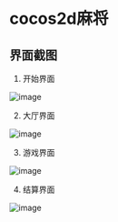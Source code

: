# cocos2d麻将

## 界面截图
 1. 开始界面
 
 ![image](https://github.com/xieyxpro/cocos2d-majiang/blob/master/Screenshots/1.png)
 
 2. 大厅界面
 
 ![image](https://github.com/xieyxpro/cocos2d-majiang/blob/master/Screenshots/2.png)
 
 3. 游戏界面
 
 ![image](https://github.com/xieyxpro/cocos2d-majiang/blob/master/Screenshots/3.png)
 
 4. 结算界面
 
 ![image](https://github.com/xieyxpro/cocos2d-majiang/blob/master/Screenshots/4.png)
 
 
